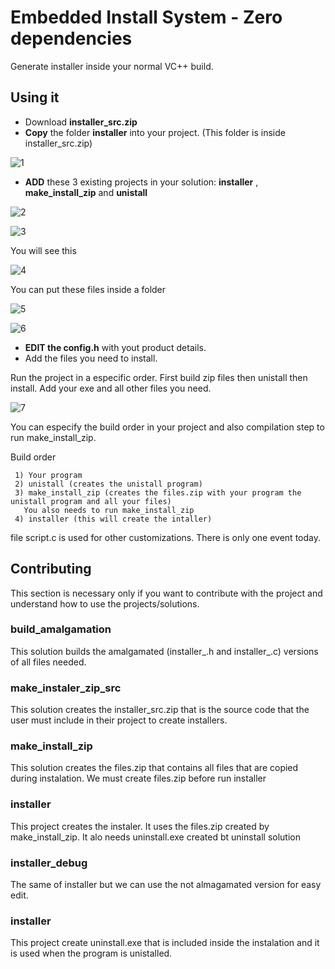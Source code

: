 # Embedded Install System - Zero dependencies

Generate installer inside your normal VC++ build.

## Using it

 * Download **installer_src.zip**
 * **Copy** the folder **installer** into your project. 
   (This folder is inside installer_src.zip)

![1](i1.png)

 * **ADD** these 3 existing projects in your solution: **installer** , **make_install_zip** and **unistall**

![2](i2.png)

![3](i3.png)

You will see this

![4](i4.png)

You can put these files inside a folder

![5](i5.png)

![6](i6.png)


* **EDIT the config.h** with yout product details. 
* Add the files you need to install.

Run the project in a especific order. First build zip files then unistall then install. Add your exe and all other files you need.

![7](i7.png)

You can especify the build order in your project and also compilation step to run make_install_zip.

Build order
```
 1) Your program
 2) unistall (creates the unistall program)
 3) make_install_zip (creates the files.zip with your program the unistall program and all your files)
   You also needs to run make_install_zip
 4) installer (this will create the intaller)

```

file script.c is used for other customizations. There is only one event today. 

## Contributing

This section is necessary only if you want to contribute with the project and understand
how to use the projects/solutions.

### build_amalgamation
 This solution builds the amalgamated (installer_.h and installer_.c) versions of all files needed.
 
 ### make_instaler_zip_src
 This solution creates the installer_src.zip that is the source code that the user must  include in their project to create installers.
 
 ### make_install_zip
 This solution creates the files.zip that contains all files that are copied during instalation. We must create files.zip before run installer
 
 ### installer
   This project creates the instaler. It uses the files.zip created by make_install_zip. It alo needs uninstall.exe created bt uninstall solution
 
 ### installer_debug
   The same of installer but we can use the not almagamated version for easy edit.
 
 ### installer
   This project create uninstall.exe that is included inside the instalation and it is used when the program is unistalled.
   
